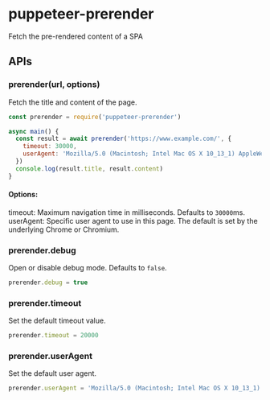 # puppeteer-prerender
Fetch the pre-rendered content of a SPA

## APIs

### prerender(url, options)
Fetch the title and content of the page.

```js
const prerender = require('puppeteer-prerender')

async main() {
  const result = await prerender('https://www.example.com/', {
    timeout: 30000,
    userAgent: 'Mozilla/5.0 (Macintosh; Intel Mac OS X 10_13_1) AppleWebKit/537.36 (KHTML, like Gecko) Chrome/62.0.3202.94 Safari/537.36'
  })
  console.log(result.title, result.content)
}
```

#### Options:
timeout: Maximum navigation time in milliseconds. Defaults to `30000`ms.  
userAgent: Specific user agent to use in this page. The default is set by the underlying Chrome or Chromium.


### prerender.debug
Open or disable debug mode. Defaults to `false`.

```js
prerender.debug = true
```

### prerender.timeout
Set the default timeout value.

```js
prerender.timeout = 20000
```

### prerender.userAgent
Set the default user agent.

```js
prerender.userAgent = 'Mozilla/5.0 (Macintosh; Intel Mac OS X 10_13_1) AppleWebKit/537.36 (KHTML, like Gecko) Chrome/62.0.3202.94 Safari/537.36'
```
